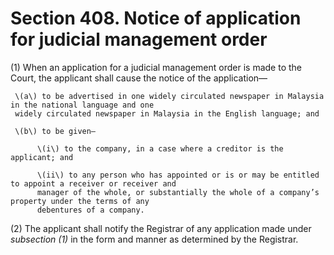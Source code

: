 # Section 408. Notice of application for judicial management order

\(1\) When an application for a judicial management order is made to the Court, the applicant shall cause the notice of the application—

     \(a\) to be advertised in one widely circulated newspaper in Malaysia in the national language and one  
     widely circulated newspaper in Malaysia in the English language; and

     \(b\) to be given—

          \(i\) to the company, in a case where a creditor is the applicant; and

          \(ii\) to any person who has appointed or is or may be entitled to appoint a receiver or receiver and  
          manager of the whole, or substantially the whole of a company’s property under the terms of any  
          debentures of a company.

\(2\) The applicant shall notify the Registrar of any application made under _subsection \(1\)_ in the form and manner as determined by the Registrar.

